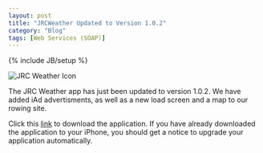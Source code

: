 ```yaml
---
layout: post
title: "JRCWeather Updated to Version 1.0.2"
category: "Blog"
tags: [Web Services (SOAP)]
---
```

{% include JB/setup %}

![JRC Weather Icon](http://fekke.com/Content/images/JRCWeatherIcon.png)

The JRC Weather app has just been updated to version 1.0.2\. We have added iAd advertisments, as well as a new load screen and a map to our rowing site.

Click this [link](http://itunes.apple.com/WebObjects/MZStore.woa/wa/viewSoftware?id=331466014&mt=8) to download the application. If you have already downloaded the application to your iPhone, you should get a notice to upgrade your application automatically.
